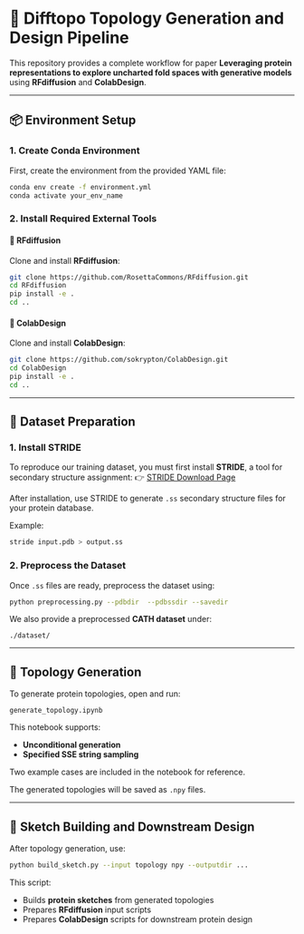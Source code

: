 
# 🧬 Difftopo Topology Generation and Design Pipeline

This repository provides a complete workflow for paper **Leveraging protein representations to explore uncharted fold spaces with generative models** using **RFdiffusion** and **ColabDesign**.

---

## 📦 Environment Setup

### 1. Create Conda Environment

First, create the environment from the provided YAML file:

```bash
conda env create -f environment.yml
conda activate your_env_name
```

### 2. Install Required External Tools

#### 🔹 RFdiffusion

Clone and install **RFdiffusion**:

```bash
git clone https://github.com/RosettaCommons/RFdiffusion.git
cd RFdiffusion
pip install -e .
cd ..
```

#### 🔹 ColabDesign

Clone and install **ColabDesign**:

```bash
git clone https://github.com/sokrypton/ColabDesign.git
cd ColabDesign
pip install -e .
cd ..
```

---

## 🧱 Dataset Preparation

### 1. Install STRIDE

To reproduce our training dataset, you must first install **STRIDE**, a tool for secondary structure assignment:
👉 [STRIDE Download Page](https://webclu.bio.wzw.tum.de/stride/)

After installation, use STRIDE to generate `.ss` secondary structure files for your protein database.

Example:

```bash
stride input.pdb > output.ss
```

### 2. Preprocess the Dataset

Once `.ss` files are ready, preprocess the dataset using:

```bash
python preprocessing.py --pdbdir  --pdbssdir --savedir 
```

We also provide a preprocessed **CATH dataset** under:

```
./dataset/
```

---

## 🧩 Topology Generation

To generate protein topologies, open and run:

```
generate_topology.ipynb
```

This notebook supports:

* **Unconditional generation**
* **Specified SSE string sampling**

Two example cases are included in the notebook for reference.

The generated topologies will be saved as `.npy` files.

---

## 🎨 Sketch Building and Downstream Design

After topology generation, use:

```bash
python build_sketch.py --input topology npy --outputdir ...
```

This script:

* Builds **protein sketches** from generated topologies
* Prepares **RFdiffusion** input scripts
* Prepares **ColabDesign** scripts for downstream protein design



